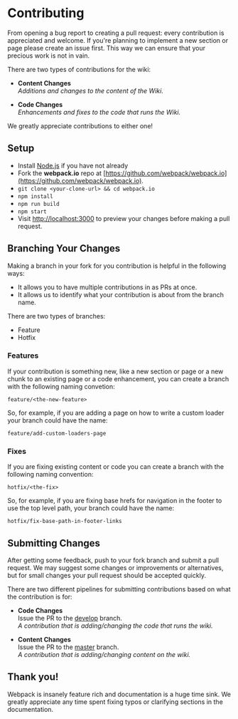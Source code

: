 # Contributing

From opening a bug report to creating a pull request: every contribution is
appreciated and welcome. If you're planning to implement a new section or page 
please create an issue first. This way we can ensure that your precious
work is not in vain.

There are two types of contributions for the wiki:

* **Content Changes**  
  *Additions and changes to the content of the Wiki.*  

* **Code Changes**  
  *Enhancements and fixes to the code that runs the Wiki.*

We greatly appreciate contributions to either one!

## Setup

* Install [Node.js](https://nodejs.org/) if you have not already
* Fork the **webpack.io** repo at [https://github.com/webpack/webpack.io](https://github.com/webpack/webpack.io).
* `git clone <your-clone-url> && cd webpack.io`
* `npm install`
* `npm run build`
* `npm start`
* Visit [http://localhost:3000](http://localhost:3000) to preview your changes before making a pull request.

## Branching Your Changes

Making a branch in your fork for you contribution is helpful in the following ways:  
* It allows you to have multiple contributions in as PRs at once.
* It allows us to identify what your contribution is about from the branch name.

There are two types of branches:
* Feature
* Hotfix

### Features
If your contribution is something new, like a new section or page or a new chunk 
to an existing page or a code enhancement, you can create a branch with the 
following naming convetion:  
```
feature/<the-new-feature>
```
So, for example, if you are adding a page on how to write a custom loader your 
branch could have the name:
```
feature/add-custom-loaders-page
```

### Fixes
If you are fixing existing content or code you can create a branch with the 
following naming convention:
```
hotfix/<the-fix>
```
So, for example, if you are fixing base hrefs for navigation in the footer 
to use the top level path, your branch could have the name:
```
hotfix/fix-base-path-in-footer-links
```

## Submitting Changes

After getting some feedback, push to your fork branch and submit a pull request. We
may suggest some changes or improvements or alternatives, but for small changes
your pull request should be accepted quickly.

There are two different pipelines for submitting contributions based on what the 
contribution is for:

* **Code Changes**  
  Issue the PR to the [develop](https://github.com/webpack/webpack.io/tree/develop) branch.  
  *A contribution that is adding/changing the code that runs the wiki.*  

* **Content Changes**  
  Issue the PR to the [master](https://github.com/webpack/webpack.io/tree/master) branch.  
  *A contribution that is adding/changing content on the wiki.*

## Thank you!

Webpack is insanely feature rich and documentation is a huge time sink. We
greatly appreciate any time spent fixing typos or clarifying sections in the
documentation.